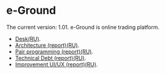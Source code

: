 # e-Ground
 The current version: 1.01. 
 e-Ground is online trading platform. 
- [Desk(RU)](https://trello.com/b/WMbNUcEG/e-ground).
- [Architecture (report)(RU)](https://github.com/steppbol/e-Ground/blob/master/e-ground-documentation/Architecture.md).
- [Pair programming (report)(RU)](https://github.com/steppbol/e-Ground/blob/master/e-ground-documentation/PairProgramming.md).
- [Technical Debt (report)(RU)](https://github.com/steppbol/e-Ground/blob/master/e-ground-documentation/TechnicalDebt(RU).md).
- [Improvement UI/UX (report)(RU)](https://github.com/steppbol/e-Ground/blob/master/e-ground-documentation/ImprovementUX.md).
